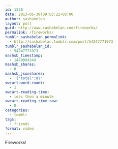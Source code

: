 ```yaml
---
id: 1238
date: 2013-06-30T09:03:22+00:00
author: sashabelan
layout: post
guid: http://www.sashabelan.com/fireworks/
permalink: /fireworks/
tumblr_sashabelan_permalink:
  - http://sashabelan.tumblr.com/post/54247771073
tumblr_sashabelan_id:
  - 54247771073
mashsb_timestamp:
  - 1470994348
mashsb_shares:
  - 0
mashsb_jsonshares:
  - '{"total":0}'
swcart-word-count:
  - 1
swcart-reading-time:
  - less then a minute
swcart-reading-time-raw:
  - 0
categories:
  - tumblr
tags:
  - friends
format: video
---
```

Fireworks!